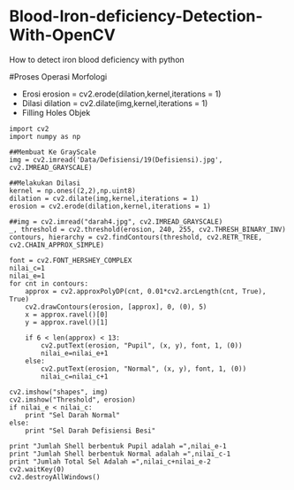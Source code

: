 # Blood-Iron-deficiency-Detection-With-OpenCV
How to detect iron blood deficiency with python

#Proses Operasi Morfologi
- Erosi
  erosion = cv2.erode(dilation,kernel,iterations = 1)
- Dilasi
  dilation = cv2.dilate(img,kernel,iterations = 1)
- Filling Holes Objek
  
```
import cv2
import numpy as np

##Membuat Ke GrayScale
img = cv2.imread('Data/Defisiensi/19(Defisiensi).jpg', cv2.IMREAD_GRAYSCALE)

##Melakukan Dilasi
kernel = np.ones((2,2),np.uint8)
dilation = cv2.dilate(img,kernel,iterations = 1)
erosion = cv2.erode(dilation,kernel,iterations = 1)

##img = cv2.imread("darah4.jpg", cv2.IMREAD_GRAYSCALE)
_, threshold = cv2.threshold(erosion, 240, 255, cv2.THRESH_BINARY_INV)
contours, hierarchy = cv2.findContours(threshold, cv2.RETR_TREE, cv2.CHAIN_APPROX_SIMPLE)

font = cv2.FONT_HERSHEY_COMPLEX
nilai_c=1
nilai_e=1
for cnt in contours:
    approx = cv2.approxPolyDP(cnt, 0.01*cv2.arcLength(cnt, True), True)
    cv2.drawContours(erosion, [approx], 0, (0), 5)
    x = approx.ravel()[0]
    y = approx.ravel()[1]

    if 6 < len(approx) < 13:
        cv2.putText(erosion, "Pupil", (x, y), font, 1, (0))
        nilai_e=nilai_e+1
    else:
        cv2.putText(erosion, "Normal", (x, y), font, 1, (0))
        nilai_c=nilai_c+1

cv2.imshow("shapes", img)
cv2.imshow("Threshold", erosion)
if nilai_e < nilai_c:
    print "Sel Darah Normal"
else:
    print "Sel Darah Defisiensi Besi"

print "Jumlah Shell berbentuk Pupil adalah =",nilai_e-1
print "Jumlah Shell berbentuk Normal adalah =",nilai_c-1
print "Jumlah Total Sel Adalah =",nilai_c+nilai_e-2
cv2.waitKey(0)
cv2.destroyAllWindows()
```
